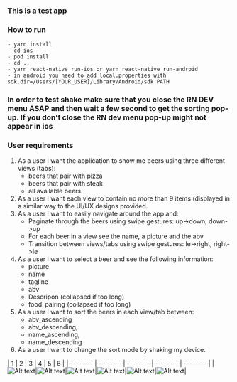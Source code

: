 
### This is a test app

### How to run
    - yarn install
    - cd ios
    - pod install
    - cd ..
    - yarn react-native run-ios or yarn react-native run-android
    - in android you need to add local.properties with sdk.dir=/Users/[YOUR_USER]/Library/Android/sdk PATH

### In order to test shake make sure that you close the RN DEV menu ASAP and then wait a few second to get the sorting pop-up. If you don't close the RN dev menu pop-up might not appear in ios

### User requirements
1. As a user I want the application to show me beers using three different views (tabs):
    - beers that pair with pizza
    - beers that pair with steak
    - all available beers
2. As a user I want each view to contain no more than 9 items (displayed in a similar way to the UI/UX designs provided.
3. As a user I want to easily navigate around the app and:
    - Paginate through the beers using swipe gestures: up->down, down->up
    - For each beer in a view see the name, a picture and the abv
    - Transition between views/tabs using swipe gestures: le->right, right->le
4. As a user I want to select a beer and see the following information:
    - picture
    - name
    - tagline
    - abv
    - Descripon (collapsed if too long)
    - food_pairing (collapsed if too long)
5. As a user I want to sort the beers in each view/tab between:
    - abv_ascending
    - abv_descending,
    - name_ascending,
    - name_descending
6. As a user I want to change the sort mode by shaking my device.


| 1 | 2 | 3 | 4 | 5 | 6 |
| -------- | -------- | -------- | -------- | -------- |
|![Alt text](public/1.png?raw=true "1")|![Alt text](public/2.png?raw=true "1")|![Alt text](public/3.png?raw=true "1")|![Alt text](public/4.png?raw=true "1")|![Alt text](public/5.png?raw=true "1")|![Alt text](public/6.png?raw=true "1")|